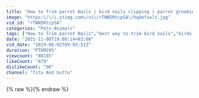 ```yaml
---
title: "How to Trim parrot Nails | bird nails clipping | parrot grooming tips"
image: "https:\/\/i.ytimg.com\/vi\/rTWN5RtcpSA\/hqdefault.jpg"
vid_id: "rTWN5RtcpSA"
categories: "Pets-Animals"
tags: ["How to Trim parrot Nails","best way to trim bird nails","birds nails trim at home"]
date: "2021-11-08T19:08:14+03:00"
vid_date: "2019-06-02T09:03:51Z"
duration: "PT6M29S"
viewcount: "80185"
likeCount: "879"
dislikeCount: "90"
channel: "Titu And Guttu"
---
```

{% raw %}{% endraw %}
